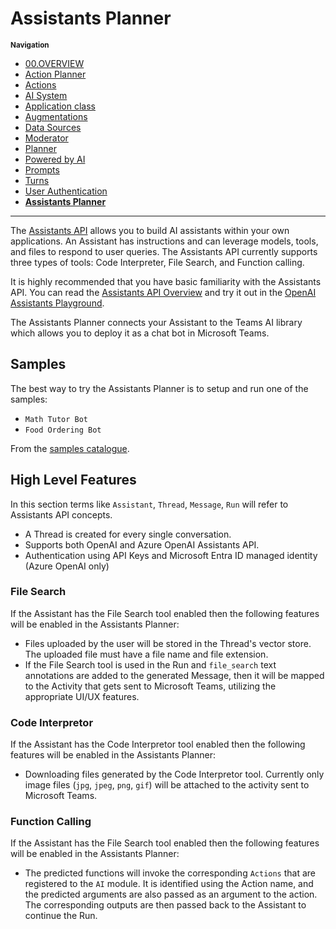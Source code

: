# Assistants Planner

<small>**Navigation**</small>

- [00.OVERVIEW](./README.md)
- [Action Planner](./ACTION-PLANNER.md)
- [Actions](./ACTIONS.md)
- [AI System](./AI-SYSTEM.md)
- [Application class](./APPLICATION.md)
- [Augmentations](./AUGMENTATIONS.md)
- [Data Sources](./DATA-SOURCES.md)
- [Moderator](./MODERATOR.md)
- [Planner](./PLANNER.md)
- [Powered by AI](./POWERED-BY-AI.md)
- [Prompts](./PROMPTS.md)
- [Turns](./TURNS.md)
- [User Authentication](./USER-AUTH.md)
- [**Assistants Planner**](./ASSISTANTS-PLANNER.md)
---

The [Assistants API](https://platform.openai.com/docs/assistants/overview) allows you to build AI assistants within your own applications. An Assistant has instructions and can leverage models, tools, and files to respond to user queries. The Assistants API currently supports three types of tools: Code Interpreter, File Search, and Function calling.

It is highly recommended that you have basic familiarity with the Assistants API. You can read the [Assistants API Overview](https://platform.openai.com/docs/assistants/overview) and try it out in the [OpenAI Assistants Playground](https://platform.openai.com/playground/assistants). 

The Assistants Planner connects your Assistant to the Teams AI library which allows you to deploy it as a chat bot in Microsoft Teams.

## Samples

The best way to try the Assistants Planner is to setup and run one of the samples:

* `Math Tutor Bot`
* `Food Ordering Bot`

From the [samples catalogue](https://github.com/microsoft/teams-ai/blob/main/getting-started/SAMPLES.md#ai-apps).

## High Level Features
In this section terms like `Assistant`, `Thread`, `Message`, `Run` will refer to Assistants API concepts.


* A Thread is created for every single conversation.
* Supports both OpenAI and Azure OpenAI Assistants API.
* Authentication using API Keys and Microsoft Entra ID managed identity (Azure OpenAI only)  


### File Search
If the Assistant has the File Search tool enabled then the following features will be enabled in the Assistants Planner:

* Files uploaded by the user will be stored in the Thread's vector store. The uploaded file must have a file name and file extension.
* If the File Search tool is used in the Run and `file_search` text annotations are added to the generated Message, then it will be mapped to the Activity that gets sent to Microsoft Teams, utilizing the appropriate UI/UX features. 

### Code Interpretor
If the Assistant has the Code Interpretor tool enabled then the following features will be enabled in the Assistants Planner:

* Downloading files generated by the Code Interpretor tool. Currently only image files (`jpg`, `jpeg`, `png`, `gif`) will be attached to the activity sent to Microsoft Teams.

### Function Calling
If the Assistant has the File Search tool enabled then the following features will be enabled in the Assistants Planner:

* The predicted functions will invoke the corresponding `Actions` that are registered to the `AI` module. It is identified using the Action name, and the predicted arguments are also passed as an argument to the action. The corresponding outputs are then passed back to the Assistant to continue the Run.